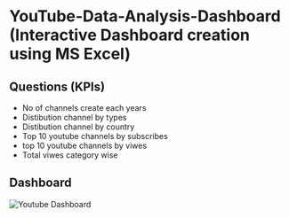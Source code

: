 # YouTube-Data-Analysis-Dashboard (Interactive Dashboard creation using MS Excel)
## Questions (KPIs)
- No of channels create each years
- Distibution channel by types
- Distibution channel by country
- Top 10 youtube channels by subscribes
- top 10 youtube channels by viwes
- Total viwes category wise
## Dashboard
![Youtube Dashboard](https://github.com/user-attachments/assets/b5a676ff-a95f-4615-84df-da2e77f8882e)

